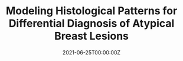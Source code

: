 ---
title: "Modeling Histological Patterns for Differential Diagnosis of Atypical Breast Lesions"

# Authors
# If you created a profile for a user (e.g. the default `admin` user), write the username (folder name) here 
# and it will be replaced with their full name and linked to their profile.
authors:
- admin
- Om Choudhary
- Arvind Ramanathan
- Olga Navolotskaia
- Gloria Carter
- Akif Burak Tosun
- Jeffrey L. Fine
- S. Chakra Chennubhotla

# Author notes (optional)
# author_notes:
# - "Equal contribution"
# - "Equal contribution"

date: "2021-06-25T00:00:00Z"
doi: ""

# Schedule page publish date (NOT publication's date).
publishDate: "2021-06-25T00:00:00Z"

# Publication type.
# Legend: 0 = Uncategorized; 1 = Conference paper; 2 = Journal article;
# 3 = Preprint / Working Paper; 4 = Report; 5 = Book; 6 = Book section;
# 7 = Thesis; 8 = Patent
publication_types: ["1"]

# Publication name and optional abbreviated publication name.
publication: In *International Conference on Medical Image Computing and Computer-Assisted Intervention (MICCAI)*
publication_short: In *MICCAI*

#abstract: Our goal in this paper is to build parametric models for a dictionary of histological patterns that aid in the differential diagnosis of atypical breast lesions and evaluate the inferential power of these hand-crafted features. Diagnosis of high-risk atypical breast lesions is challenging and remains a critical component of breast cancer screening, presenting even for experienced pathologists a more difficult classification problem than the binary detection task of cancer vs not-cancer. Following guidelines in the WHO classification of the tumors of the breast (an essential reference for pathologists, clinicians and researchers) and in consultation with our team of breast sub-specialists (N = 3), we assembled a visual dictionary of sixteen histological patterns (e.g., cribriform, picket-fence), a subset that pathologists frequently use in making complex diagnostic decisions of atypical breast lesions. We invoke parametric models for each pattern using a mix of unary, binary and ternary features that account for morphological and architectural tissue properties. We use 1441 ductal regions of interest (ROIs) extracted automatically from 93 whole slide images (WSIs) with a computational pathology pipeline. We collected diagnostic labels for all of the ROIs - normal and columnar cell changes (CCC) as low-risk benign lesions (= 1124), and flat epithelium atypia (FEA) and atypical ductal hyperplasia (ADH) as high-risk benign lesions (= 317). We generate likelihood maps for each dictionary pattern across a given ROI and integrate this information to determine a diagnostic label of high- or low-risk. Our method has comparable classification accuracies to the pool of breast pathology sub-specialists. Our study enables a deeper understanding of the discordance among pathologists in diagnosing atypical breast lesions.

# Summary. An optional shortened abstract.
#summary: Lorem ipsum dolor sit amet, consectetur adipiscing elit. Duis posuere tellus ac convallis placerat. Proin tincidunt magna sed ex sollicitudin condimentum.

tags: ["MICCAI", "Atypical Breast Lesions", "Computational Pathology", "Explainable AI", "Histological Patterns", "Oral Talk", "Analytical Modeling"]

# Display this page in the Featured widget?
featured: true

# Custom links (uncomment lines below)
# links:
# - name: Custom Link
#   url: http://example.org

url_pdf: 'https://link.springer.com/chapter/10.1007/978-3-030-59722-1_53'
url_code: ''
url_dataset: ''
url_poster: ''
url_project: ''
url_slides: ''
url_source: ''
url_video: ''

# Featured image
# To use, add an image named `featured.jpg/png` to your page's folder. 
image:
  caption: 'Image credit: Springer Publisher'
  focal_point: ""
  preview_only: false

# Associated Projects (optional).
#   Associate this publication with one or more of your projects.
#   Simply enter your project's folder or file name without extension.
#   E.g. `internal-project` references `content/project/internal-project/index.md`.
#   Otherwise, set `projects: []`.
projects:
- example

# Slides (optional).
#   Associate this publication with Markdown slides.
#   Simply enter your slide deck's filename without extension.
#   E.g. `slides: "example"` references `content/slides/example/index.md`.
#   Otherwise, set `slides: ""`.
slides: example
---